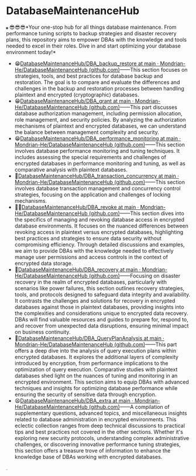 # DatabaseMaintenanceHub
<img src="https://github.com/Mondrian-He/DatabaseMaintenanceHub/blob/main/pic/1.png" alt="1.png" style="zoom:0.5%;" />
😎😎😎*Your one-stop hub for all things database maintenance. From performance tuning scripts to backup strategies and disaster recovery plans, this repository aims to empower DBAs with the knowledge and tools needed to excel in their roles. Dive in and start optimizing your database environment today!*

- 😁[DatabaseMaintenanceHub/DBA_backup_restore at main · Mondrian-He/DatabaseMaintenanceHub (github.com)](https://github.com/Mondrian-He/DatabaseMaintenanceHub/tree/main/DBA_backup_restore)——This section focuses on strategies, tools, and best practices for database backup and restoration. The goal is to compare and evaluate the differences and challenges in the backup and restoration processes between handling plaintext and encrypted (cryptographic) databases.
- 😁[DatabaseMaintenanceHub/DBA_grant at main · Mondrian-He/DatabaseMaintenanceHub (github.com)](https://github.com/Mondrian-He/DatabaseMaintenanceHub/tree/main/DBA_grant)——This part discusses database authorization management, including permission allocation, role management, and security policies. By analyzing the authorization mechanisms of plaintext and encrypted databases, we can understand the balance between management complexity and security.
- 😁[DatabaseMaintenanceHub/DBA_performance_monitoring at main · Mondrian-He/DatabaseMaintenanceHub (github.com)](https://github.com/Mondrian-He/DatabaseMaintenanceHub/tree/main/DBA_performance_monitoring)——This section involves database performance monitoring and tuning techniques. It includes assessing the special requirements and challenges of encrypted databases in performance monitoring and tuning, as well as comparative analysis with plaintext databases.
- 🤩[DatabaseMaintenanceHub/DBA_transaction_concurrency at main · Mondrian-He/DatabaseMaintenanceHub (github.com)](https://github.com/Mondrian-He/DatabaseMaintenanceHub/tree/main/DBA_transaction_concurrency)——This section involves database transaction management and concurrency control strategies, focusing on the application and challenges of locking mechanisms.
- 😶‍🌫️[DatabaseMaintenanceHub/DBA_revoke at main · Mondrian-He/DatabaseMaintenanceHub (github.com)](https://github.com/Mondrian-He/DatabaseMaintenanceHub/tree/main/DBA_revoke)——This section dives into the specifics of managing and revoking database access in encrypted database environments. It focuses on the nuanced differences between revoking access in plaintext versus encrypted databases, highlighting best practices and strategies to ensure data security without compromising efficiency. Through detailed discussions and examples, we aim to provide DBAs with the knowledge needed to effectively manage user permissions and access controls in the context of encrypted data storage.
- 🫥[DatabaseMaintenanceHub/DBA_recovery at main · Mondrian-He/DatabaseMaintenanceHub (github.com)](https://github.com/Mondrian-He/DatabaseMaintenanceHub/tree/main/DBA_recovery)——Focusing on disaster recovery in the realm of encrypted databases, particularly with scenarios like power failures, this section outlines recovery strategies, tools, and protocols designed to safeguard data integrity and availability. It contrasts the challenges and solutions for recovery in encrypted databases against those in plaintext databases, providing insights into the complexities and considerations unique to encrypted data recovery. DBAs will find valuable resources and guides to prepare for, respond to, and recover from unexpected data disruptions, ensuring minimal impact on business continuity.
- 🥱[DatabaseMaintenanceHub/DBA_QueryPlanAnalysis at main · Mondrian-He/DatabaseMaintenanceHub (github.com)](https://github.com/Mondrian-He/DatabaseMaintenanceHub/tree/main/DBA_QueryPlanAnalysis)——This part offers a deep dive into the analysis of query execution plans within encrypted databases. It explores the additional layers of complexity introduced by encryption, from performance implications to the optimization of query execution. Comparative studies with plaintext databases shed light on the nuances of tuning and monitoring in an encrypted environment. This section aims to equip DBAs with advanced techniques and insights for optimizing database performance while ensuring the security of sensitive data through encryption.
- 😫[DatabaseMaintenanceHub/DBA_extra at main · Mondrian-He/DatabaseMaintenanceHub (github.com)](https://github.com/Mondrian-He/DatabaseMaintenanceHub/tree/main/DBA_extra)——A compilation of supplementary questions, advanced topics, and miscellaneous insights related to database administration in encrypted environments. This eclectic collection ranges from deep technical discussions to practical tips and best practices not covered in the other sections. Whether it's exploring new security protocols, understanding complex administrative challenges, or discovering innovative performance tuning strategies, this section offers a treasure trove of information to enhance the knowledge base of DBAs working with encrypted databases.
<img src="https://github.com/Mondrian-He/DatabaseMaintenanceHub/blob/main/pic/DBA%E8%81%8C%E8%83%BD%E6%8E%A2%E7%A9%B6.png" alt="1.png" style="zoom:0.5%;" />
